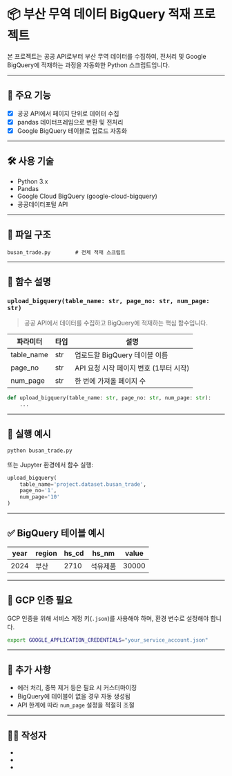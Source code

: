 
# 📦 부산 무역 데이터 BigQuery 적재 프로젝트

본 프로젝트는 공공 API로부터 부산 무역 데이터를 수집하여, 전처리 및 Google BigQuery에 적재하는 과정을 자동화한 Python 스크립트입니다.

---

## 📌 주요 기능

- [x] 공공 API에서 페이지 단위로 데이터 수집
- [x] pandas 데이터프레임으로 변환 및 전처리
- [x] Google BigQuery 테이블로 업로드 자동화

---

## 🛠 사용 기술

- Python 3.x
- Pandas
- Google Cloud BigQuery (google-cloud-bigquery)
- 공공데이터포털 API

---

## 📁 파일 구조

```
busan_trade.py        # 전체 적재 스크립트
```

---

## 🧪 함수 설명

### `upload_bigquery(table_name: str, page_no: str, num_page: str)`

> 공공 API에서 데이터를 수집하고 BigQuery에 적재하는 핵심 함수입니다.

| 파라미터     | 타입 | 설명                                      |
|--------------|------|-------------------------------------------|
| table_name   | str  | 업로드할 BigQuery 테이블 이름             |
| page_no      | str  | API 요청 시작 페이지 번호 (1부터 시작)    |
| num_page     | str  | 한 번에 가져올 페이지 수                  |

```python
def upload_bigquery(table_name: str, page_no: str, num_page: str):
    ...
```

---

## 🧾 실행 예시

```bash
python busan_trade.py
```

또는 Jupyter 환경에서 함수 실행:

```python
upload_bigquery(
    table_name='project.dataset.busan_trade',
    page_no='1',
    num_page='10'
)
```

---

## ✅ BigQuery 테이블 예시

| year | region | hs_cd | hs_nm  | value |
|------|--------|-------|--------|-------|
| 2024 | 부산   | 2710  | 석유제품 | 30000 |

---

## 🔑 GCP 인증 필요

GCP 인증을 위해 서비스 계정 키(`.json`)를 사용해야 하며, 환경 변수로 설정해야 합니다.

```bash
export GOOGLE_APPLICATION_CREDENTIALS="your_service_account.json"
```

---

## 📝 추가 사항

- 에러 처리, 중복 제거 등은 필요 시 커스터마이징
- BigQuery에 테이블이 없을 경우 자동 생성됨
- API 한계에 따라 `num_page` 설정을 적절히 조절

---

## 🙋‍♂️ 작성자

- [이름]: 은수
- [Gmail]: eunsu@example.com (예시)
- [GitHub]: [https://github.com/OKEunsu](https://github.com/OKEunsu)
